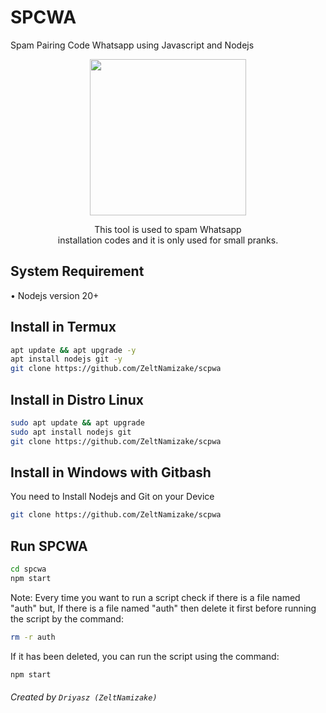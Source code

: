 # SPCWA
Spam Pairing Code Whatsapp using Javascript and Nodejs
<div align="center">
  <p>
    <img src="https://telegra.ph/file/6cb95459d6ff3a7e64901.jpg" width="250">
  </p>
  <p>This tool is used to spam Whatsapp<br>
    installation codes and it is only used for small pranks. </p>
</div>

## System Requirement
• Nodejs version 20+

## Install in Termux
```bash
apt update && apt upgrade -y
apt install nodejs git -y
git clone https://github.com/ZeltNamizake/scpwa
```

## Install in Distro Linux
```bash
sudo apt update && apt upgrade
sudo apt install nodejs git
git clone https://github.com/ZeltNamizake/scpwa
```

## Install in Windows with Gitbash
You need to Install Nodejs and Git on your Device
```bash
git clone https://github.com/ZeltNamizake/scpwa
```

## Run SPCWA
```bash
cd spcwa
npm start
```

Note:
Every time you want to run a script check if there is a file named "auth" but, If there is a file named "auth" then delete it first before running the script by the command:
```bash
rm -r auth
```
If it has been deleted, you can run the script using the command:
```bash
npm start
```

###### Created by  ```Driyasz (ZeltNamizake)```
